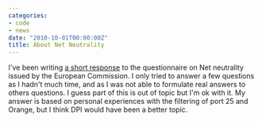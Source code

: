 ```yaml
---
categories:
- code
- news
date: "2010-10-01T00:00:00Z"
title: About Net Neutrality
---
```


I've been writing [a short response](/public/net_neutrality.pdf) to
the questionnaire on Net neutrality issued by the European
Commission. I only tried to answer a few questions as I hadn't much
time, and as I was not able to formulate real answers to others
questions. I guess part of this is out of topic but I'm ok with it. My
answer is based on personal experiences with the filtering of port 25
and Orange, but I think DPI would have been a better topic.
